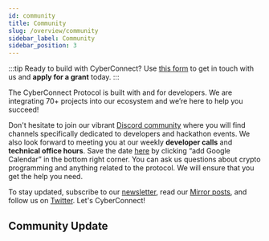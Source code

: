 ```yaml
---
id: community
title: Community
slug: /overview/community
sidebar_label: Community
sidebar_position: 3
---
```


:::tip
Ready to build with CyberConnect? Use [this form](https://ktv82lrwjfl.typeform.com/to/buyv9uXh) to get in touch with us and **apply for a grant** today.
:::

The CyberConnect Protocol is built with and for developers. We are integrating 70+ projects into our ecosystem and we’re here to help you succeed!

Don't hesitate to join our vibrant [Discord community](https://discord.com/invite/cUc8VRGmPs) where you will find channels specifically dedicated to developers and hackathon events. We also look forward to meeting you at our weekly <strong>developer calls</strong> and <strong>technical office hours</strong>. Save the date [here](https://calendar.google.com/calendar/u/0/embed?src=c_jrfrb2dvlvpttf9jp6b2lrv0n8@group.calendar.google.com&ctz=America/Los_Angeles) by clicking “add Google Calendar” in the bottom right corner. You can ask us questions about crypto programming and anything related to the protocol. We will ensure that you get the help you need.

To stay updated, subscribe to our [newsletter](https://www.getrevue.co/profile/cyberconnect), read our [Mirror posts](https://mirror.xyz/cyberlab.eth), and follow us on [Twitter](https://twitter.com/CyberConnectHQ). Let's CyberConnect!

## Community Update
